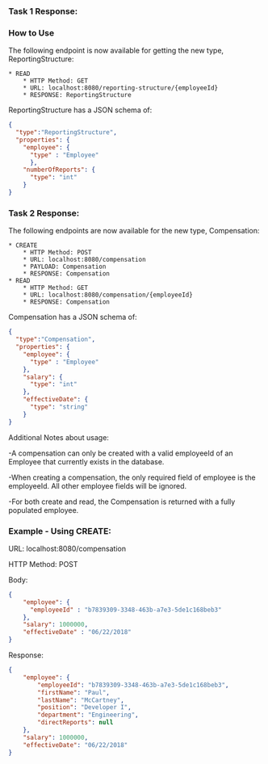 ### Task 1 Response:
### How to Use
The following endpoint is now available for getting the new type, ReportingStructure:
```
* READ
    * HTTP Method: GET 
    * URL: localhost:8080/reporting-structure/{employeeId}
    * RESPONSE: ReportingStructure
```

ReportingStructure has a JSON schema of:
```json
{
  "type":"ReportingStructure",
  "properties": {
    "employee": {
      "type" : "Employee"
      },
    "numberOfReports": {
      "type": "int"
    }
}
```


### Task 2 Response:
The following endpoints are now available for the new type, Compensation:

```
* CREATE
    * HTTP Method: POST 
    * URL: localhost:8080/compensation
    * PAYLOAD: Compensation
    * RESPONSE: Compensation
* READ
    * HTTP Method: GET 
    * URL: localhost:8080/compensation/{employeeId}
    * RESPONSE: Compensation
```

Compensation has a JSON schema of:
```json
{
  "type":"Compensation",
  "properties": {
    "employee": {
      "type" : "Employee"
    },
    "salary": {
      "type": "int"
    },
    "effectiveDate": {
      "type": "string"
    }
}
```

Additional Notes about usage:

-A compensation can only be created with a valid employeeId of an Employee that currently exists in the database.

-When creating a compensation, the only required field of employee is the employeeId. All other employee fields will be ignored.

-For both create and read, the Compensation is returned with a fully populated employee.


### Example - Using CREATE:
URL: localhost:8080/compensation

HTTP Method: POST

Body:
```json
{
    "employee": {
      "employeeId" : "b7839309-3348-463b-a7e3-5de1c168beb3"
    },
    "salary": 1000000,
    "effectiveDate" : "06/22/2018"
}
```

Response:
```json
{
    "employee": {
        "employeeId": "b7839309-3348-463b-a7e3-5de1c168beb3",
        "firstName": "Paul",
        "lastName": "McCartney",
        "position": "Developer I",
        "department": "Engineering",
        "directReports": null
    },
    "salary": 1000000,
    "effectiveDate": "06/22/2018"
}
```



